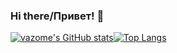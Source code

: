 ### Hi there/Привет! 👋



[![vazome's GitHub stats](https://github-readme-stats.vercel.app/api?username=vazome&show_icons=true&theme=github_dark)](https://github.com/anuraghazra/github-readme-stats)[![Top Langs](https://github-readme-stats.vercel.app/api/top-langs/?username=vazome&show_icons=true&theme=github_dark)](https://github.com/anuraghazra/github-readme-stats)
